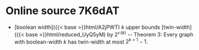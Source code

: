 # Online source 7K6dAT

* [boolean width]({{< base >}}html/A2jPWT) $k$ upper bounds [twin-width]({{< base >}}html/reduced_UyQ5yM) by $2^{\mathcal O(k)}$ -- Theorem 3: Every graph with boolean-width $k$ has twin-width at most $2^{k+1}-1$.